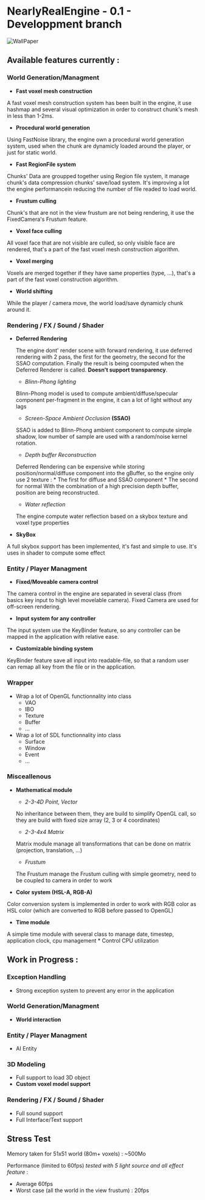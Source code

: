 # NearlyRealEngine - 0.1 - Developpment branch

![WallPaper](https://github.com/AbelDoc/NearlyRealEngine_Dev/blob/master/WallPaper.png)

## Available features currently :
### World Generation/Managment
* **Fast voxel mesh construction**

A fast voxel mesh construction system has been built in the engine, it use hashmap and several visual optimization in order to construct chunk's mesh in less than 1-2ms.
* **Procedural world generation**

Using FastNoise library, the engine own a procedural world generation system, used when the chunk are dynamicly loaded around the player, or just for static world.
* **Fast RegionFile system**

Chunks' Data are groupped together using Region file system, it manage chunk's data compression chunks' save/load system. It's improving a lot the engine performancein reducing the number of file readed to load world.
* **Frustum culling**

Chunk's that are not in the view frustum are not being rendering, it use the FixedCamera's Frustum feature.
* **Voxel face culling**

All voxel face that are not visible are culled, so only visible face are rendered, that's a part of the fast voxel mesh construction algorithm.
* **Voxel merging**

Voxels are merged together if they have same properties (type, ...), that's a part of the fast voxel construction algorithm.
* **World shifting**

While the player / camera move, the world load/save dynamicly chunk around it.

### Rendering / FX / Sound / Shader
* **Deferred Rendering**

    The engine dont' render scene with forward rendering, it use deferred rendering with 2 pass, the first for the geometry, the second for the SSAO computation. Finally the result is being coomputed when the Deferred Renderer is called. **Doesn't support transparency**.
    * *Blinn-Phong lighting*

    Blinn-Phong model is used to compute ambient/diffuse/specular component per-fragment in the engine, it can a lot of light without any lags
    * *Screen-Space Ambient Occlusion* **(SSAO)**

    SSAO is added to Blinn-Phong ambient component to compute simple shadow, low number of sample are used with a random/noise kernel rotation.
    * *Depth buffer Reconstruction*

    Deferred Rendering can be expensive while storing position/normal/diffuse component into the gBuffer, so the engine only use 2 texture :
        * The first for diffuse and SSAO component
        * The second for normal
    With the combination of a high precision depth buffer, position are being reconstructed.
    * *Water reflection*

    The engine compute water reflection based on a skybox texture and voxel type properties
* **SkyBox**

A full skybox support has been implemented, it's fast and simple to use. It's uses in shader to compute some effect

### Entity / Player Managment
* **Fixed/Moveable camera control**

The camera control in the engine are separated in several class (from basics key input to high level movelable camera). Fixed Camera are used for off-screen rendering.
* **Input system for any controller**

The input system use the KeyBinder feature, so any controller can be mapped in the application with relative ease.
* **Customizable binding system**

KeyBinder feature save all input into readable-file, so that a random user can remap all key from the file or in the application.

### Wrapper
* Wrap a lot of OpenGL functionnality into class
    * VAO
    * IBO
    * Texture
    * Buffer
    * ...
* Wrap a lot of SDL functionnality into class
    * Surface
    * Window
    * Event
    * ...

### Misceallenous
* **Mathematical module**
    * *2-3-4D Point, Vector*

    No inheritance between them, they are build to simplify OpenGL call, so they are build with fixed size array (2, 3 or 4 coordinates)
    * *2-3-4x4 Matrix*

    Matrix module manage all transformations that can be done on matrix (projection, translation, ...)
    * *Frustum*

    The Frustum manage the Frustum culling with simple geometry, need to be coupled to camera in order to work
* **Color system (HSL-A, RGB-A)**

Color conversion system is implemented in order to work with RGB color as HSL color (which are converted to RGB before passed to OpenGL)
* **Time module**

A simple time module with several class to manage date, timestep, application clock, cpu management
    * Control CPU utilization

## Work in Progress :
### Exception Handling
* Strong exception system to prevent any error in the application

### World Generation/Managment
* **World interaction**

### Entity / Player Managment
* AI Entity

### 3D Modeling
* Full support to load 3D object
* **Custom voxel model support**

### Rendering / FX / Sound / Shader
* Full sound support
* Full Interface/Text support

## Stress Test

Memory taken for 51x51 world (80m+ voxels) : ~500Mo

Performance (limited to 60fps) *tested with 5 light source and all effect feature* :
* Average 60fps
* Worst case (all the world in the view frustum) : 20fps
